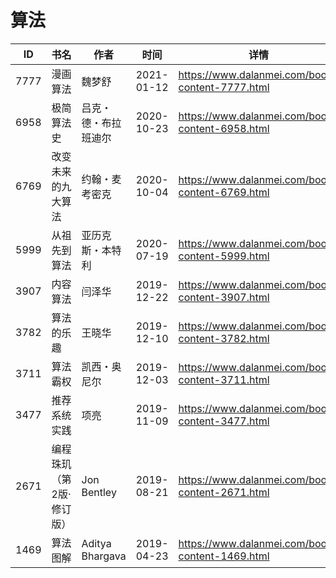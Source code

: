 # 算法

| ID | 书名 | 作者 | 时间 | 详情 | 下载页面 | EPUB下载链接 | MOBI下载链接 | AZW3下载链接 |
| --- | --- | --- | --- | --- | --- | --- | --- | --- |
| 7777 | 漫画算法 | 魏梦舒 | 2021-01-12 | https://www.dalanmei.com/book-content-7777.html | https://www.dalanmei.com/download-book-7777.html | http://ct.dalanmei.com/f/31084289-571652676-de1869 | http://ct.dalanmei.com/f/31084289-572117499-6e1784 | http://ct.dalanmei.com/f/31084289-572179943-a37037 |
| 6958 | 极简算法史 | 吕克・德・布拉班迪尔 | 2020-10-23 | https://www.dalanmei.com/book-content-6958.html | https://www.dalanmei.com/download-book-6958.html | http://ct.dalanmei.com/f/31084289-571543061-30bd9b | http://ct.dalanmei.com/f/31084289-571813037-1247a0 | http://ct.dalanmei.com/f/31084289-572196492-dd1f47 |
| 6769 | 改变未来的九大算法 | 约翰・麦考密克 | 2020-10-04 | https://www.dalanmei.com/book-content-6769.html | https://www.dalanmei.com/download-book-6769.html | http://ct.dalanmei.com/f/31084289-571548678-67b851 | http://ct.dalanmei.com/f/31084289-571820172-ffd62e | http://ct.dalanmei.com/f/31084289-572199334-e47d32 |
| 5999 | 从祖先到算法 | 亚历克斯・本特利 | 2020-07-19 | https://www.dalanmei.com/book-content-5999.html | https://www.dalanmei.com/download-book-5999.html | http://ct.dalanmei.com/f/31084289-571561583-b66be3 | http://ct.dalanmei.com/f/31084289-571988579-41ca74 | http://ct.dalanmei.com/f/31084289-571910443-337101 |
| 3907 | 内容算法 | 闫泽华 | 2019-12-22 | https://www.dalanmei.com/book-content-3907.html | https://www.dalanmei.com/download-book-3907.html | http://ct.dalanmei.com/f/31084289-571548295-fc4557 | http://ct.dalanmei.com/f/31084289-571818743-c38e19 | http://ct.dalanmei.com/f/31084289-572055902-d77dc3 |
| 3782 | 算法的乐趣 | 王晓华 | 2019-12-10 | https://www.dalanmei.com/book-content-3782.html | https://www.dalanmei.com/download-book-3782.html | http://ct.dalanmei.com/f/31084289-571549713-bf1161 | http://ct.dalanmei.com/f/31084289-571835407-b075ef | http://ct.dalanmei.com/f/31084289-572065714-f84747 |
| 3711 | 算法霸权 | 凯西・奥尼尔 | 2019-12-03 | https://www.dalanmei.com/book-content-3711.html | https://www.dalanmei.com/download-book-3711.html | http://ct.dalanmei.com/f/31084289-571550338-acae88 | http://ct.dalanmei.com/f/31084289-571844545-083c3a | http://ct.dalanmei.com/f/31084289-572066581-8fd195 |
| 3477 | 推荐系统实践 | 项亮 | 2019-11-09 | https://www.dalanmei.com/book-content-3477.html | https://www.dalanmei.com/download-book-3477.html | http://ct.dalanmei.com/f/31084289-571553325-05c0a1 | http://ct.dalanmei.com/f/31084289-571884165-0b2c17 | http://ct.dalanmei.com/f/31084289-572069745-95b7ea |
| 2671 | 编程珠玑（第2版·修订版） | Jon Bentley | 2019-08-21 | https://www.dalanmei.com/book-content-2671.html | https://www.dalanmei.com/download-book-2671.html | http://ct.dalanmei.com/f/31084289-571584423-89c856 | http://ct.dalanmei.com/f/31084289-571735517-924871 | http://ct.dalanmei.com/f/31084289-571853500-504110 |
| 1469 | 算法图解 | Aditya Bhargava | 2019-04-23 | https://www.dalanmei.com/book-content-1469.html | https://www.dalanmei.com/download-book-1469.html | http://ct.dalanmei.com/f/31084289-571526420-d87715 | http://ct.dalanmei.com/f/31084289-571781224-c39288 | http://ct.dalanmei.com/f/31084289-571881192-54e5f4 |

